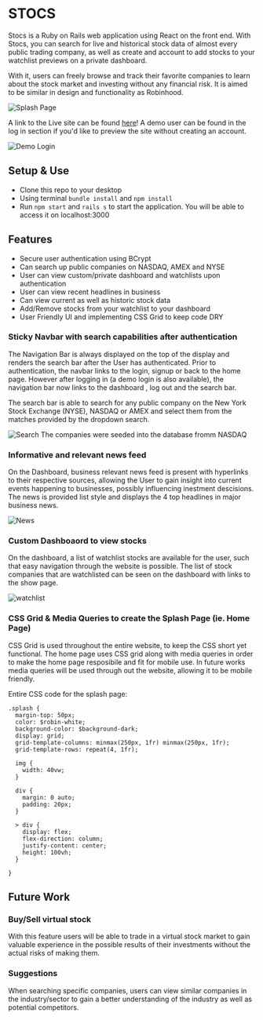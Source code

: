 # STOCS 

Stocs is a Ruby on Rails web application using React on the front end. With Stocs, you can search for live and historical stock data of almost every public trading company, as well as create and account to add stocks to your watchlist previews on a private dashboard.

With it, users can freely browse and track their favorite companies to learn about the stock market and investing without any financial risk. It is aimed to be similar in design and functionality as Robinhood.

![Splash Page](https://github.com/nigelrodrigues15/Stocs/blob/master/app/assets/images/SplashPage.png "Splash Page")

A link to the Live site can be found [here](https://stocs.herokuapp.com/#/)! A demo user can be found in the log in section if you'd like to preview the site without creating an account.

![Demo Login](https://github.com/nigelrodrigues15/Stocs/blob/master/app/assets/images/DemoLogin.png "DemoLogin")

## Setup & Use
* Clone this repo to your desktop
* Using terminal `bundle install` and `npm install`
* Run `npm start` and `rails s` to start the application. You will be able to access it on localhost:3000

## Features
* Secure user authentication using BCrypt
* Can search up public companies on  NASDAQ, AMEX and NYSE
* User can view custom/private dashboard and watchlists upon authentication
* User can view recent headlines in business
* Can view current as well as historic stock data
* Add/Remove stocks from your watchlist to your dashboard
* User Friendly UI and implementing CSS Grid to keep code DRY

### Sticky Navbar with search capabilities after authentication
The Navigation Bar is always displayed on the top of the display and renders the search bar after the User has authenticated. Prior to authentication, the navbar links to the login, signup or back to the home page. However after logging in (a demo login is also available), the navigation bar now links to the dashboard , log out and the search bar. 

The search bar is able to search for any public company on the New York Stock Exchange (NYSE), NASDAQ or AMEX and select them from the matches provided by the dropdown search. 

![Search](https://github.com/nigelrodrigues15/Stocs/blob/master/app/assets/images/Search.png "Search")
The companies were seeded into the database fromm NASDAQ

### Informative and relevant news feed
On the Dashboard, business relevant news feed is present with hyperlinks to their respective sources, allowing the User to gain insight into current events happening to businesses, possibly influencing inestment descisions. The news is provided list style and displays the 4 top headlines in major business news. 

![News](https://github.com/nigelrodrigues15/Stocs/blob/master/app/assets/images/News.png "News")

### Custom Dashboaord to view stocks
On the dashboard, a list of watchlist stocks are available for the user, such that easy navigation through the website is possible. The list of stock companies that are watchlisted can be seen on the dashboard with links to the show page. 

![watchlist](https://github.com/nigelrodrigues15/Stocs/blob/master/app/assets/images/watchlist.png "watchlist")

### CSS Grid & Media Queries to create the Splash Page (ie. Home Page)
CSS Grid is used throughout the entire website, to keep the CSS short yet functional. The home page uses CSS grid along with media queries in order to make the home page resposibile and fit for mobile use. In future works media queries will be used through out the website, allowing it to be mobile friendly. 

Entire CSS code for the splash page:
```
.splash {
  margin-top: 50px;
  color: $robin-white;
  background-color: $background-dark;
  display: grid;
  grid-template-columns: minmax(250px, 1fr) minmax(250px, 1fr);
  grid-template-rows: repeat(4, 1fr);

  img {
    width: 40vw;
  }

  div {
    margin: 0 auto;
    padding: 20px;
  }

  > div {
    display: flex;
    flex-direction: column;
    justify-content: center;
    height: 100vh;
  }

}
```

## Future Work
### Buy/Sell virtual stock
With this feature users will be able to trade in a virtual stock market to gain valuable experience in the possible results of their investments without the actual risks of making them.

### Suggestions
When searching specific companies, users can view similar companies in the industry/sector to gain a better understanding of the industry as well as potential competitors.
